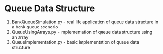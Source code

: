 # Queue Data Structure
1. BankQueueSimulation.py - real life application of queue data structure in a bank queue scenario
2. QueueUsingArrays.py - implementation of queue data structure using an array
3. QueueImplementation.py - basic implementation of queue data structure
